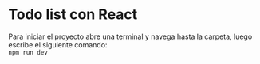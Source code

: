 # Todo list con React

Para iniciar el proyecto abre una terminal y navega hasta la carpeta, luego escribe el siguiente comando:  
`npm run dev`
